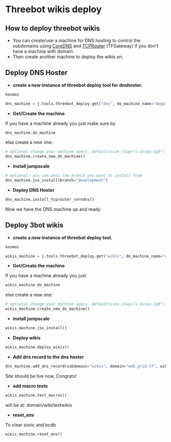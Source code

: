 # Threebot wikis deploy

## How to deploy threebot wikis

- You can create/use a machine for DNS hosting to control the subdomains using [CoreDNS](https://github.com/coredns/coredns) and [TCPRouter](https://github.com/xmonader/tcprouter) (TFGateway) if you don't have a machine with domain.
- Then create another machine to deploy the wikis on.

## Deploy DNS Hoster

- **create a new instance of threebot deploy tool for dnshoster.**

```python
kosmos
```

```python
dns_machine = j.tools.threebot_deploy.get("dns", do_machine_name="dogateway", do_token="YOUR DIGITAL OCEAN TOKEN", ssh_key="YOUR SSH KEY")
```

- **Get/Create the machine**

If you have a machine already you just make sure by

```python
dns_machine.do_machine
```

else create a new one:

```python
# optional change your machine specs. default(size_slug="s-1vcpu-1gb")
dns_machine.create_new_do_machine()
```

- **install jumpscale**

```python
# optional: you can pass the branch you want to install from
dns_machine.jsx_install(branch="development")
```

- **Deploy DNS Hoster**

```python
dns_machine.install_tcprouter_coredns()
```

Now we have the DNS machine up and ready

## Deploy 3bot wikis

- **create a new instance of threebot deploy tool.**

```python
kosmos
```

```python
wikis_machine = j.tools.threebot_deploy.get("wikis", do_machine_name="wikis", do_token="YOUR DIGITAL OCEAN TOKEN", do_project_name="codescalers", ssh_key="YOUR SSH KEY")
```

- **Get/Create the machine**

If you have a machine already you just

```python
wikis_machine.do_machine
```

else create a new one:

```python
# optional change your machine specs. default(size_slug="s-1vcpu-1gb")
wikis_machine.create_new_do_machine()
```

- **install jumpscale**

```python
wikis_machine.jsx_install()
```

- **Deploy wikis**

```python
wikis_machine.deploy_wikis()
```

- **Add dns record to the dns hoster**

```python
dns_machine.add_dns_record(subdomain="wikis", domain="web.grid.tf", wikis_machine_ip="WIKIS MACHINE IP", wikis_machine_port="443"):
```

Site should be live now, Congrats!

- **add macro tests**

```python
wikis_machine.test_macros()
```

will be at: domain/wiki/testwikis

- **reset_env**

To clear sonic and bcdb

```python
wikis_machine.reset_env()
```
